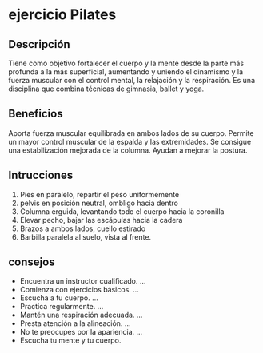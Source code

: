 # ejercicio Pilates

## Descripción
Tiene como objetivo fortalecer el cuerpo y la mente desde la parte más profunda a la más superficial, aumentando y uniendo el dinamismo y la fuerza muscular con el control mental, la relajación y la respiración. Es una disciplina que combina técnicas de gimnasia, ballet y yoga.

## Beneficios
Aporta fuerza muscular equilibrada en ambos lados de su cuerpo. Permite un mayor control muscular de la espalda y las extremidades. Se consigue una estabilización mejorada de la columna. Ayudan a mejorar la postura.

## Intrucciones
1. Pies en paralelo, repartir el peso uniformemente
2. pelvis en posición neutral, ombligo hacia dentro
3. Columna erguida, levantando todo el cuerpo hacia la coronilla
4. Elevar pecho, bajar las escápulas hacia la cadera
5. Brazos a ambos lados, cuello estirado
6. Barbilla paralela al suelo, vista al frente.

## consejos
- Encuentra un instructor cualificado. ...
- Comienza con ejercicios básicos. ...
- Escucha a tu cuerpo. ...
- Practica regularmente. ...
- Mantén una respiración adecuada. ...
- Presta atención a la alineación. ...
- No te preocupes por la apariencia. ...
- Escucha tu mente y tu cuerpo.